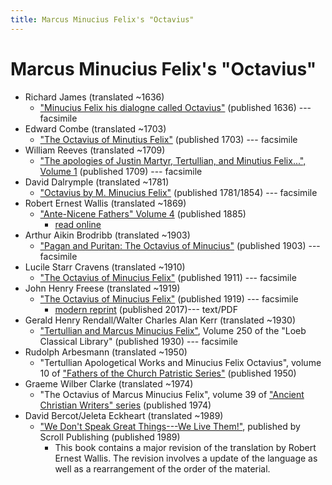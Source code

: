 ```yaml
---
title: Marcus Minucius Felix's "Octavius"
---
```


# Marcus Minucius Felix's "Octavius"
* Richard James (translated ~1636)
  * ["Minucius Felix his dialogne called Octavius"](https://books.google.com/books?id=REtnAAAAcAAJ) (published 1636) --- facsimile
* Edward Combe (translated ~1703)
  * ["The Octavius of Minutius Felix"](https://books.google.com/books?id=YhZlAAAAcAAJ) (published 1703) --- facsimile
* William Reeves (translated ~1709)
  * ["The apologies of Justin Martyr, Tertullian, and Minutius Felix...", Volume 1](https://archive.org/details/apologiesofjusti01reev) (published 1709) --- facsimile
* David Dalrymple (translated ~1781)
  * ["Octavius by M. Minucius Felix"](https://archive.org/details/octaviusadialog00feligoog) (published 1781/1854) --- facsimile
* Robert Ernest Wallis (translated ~1869)
  * ["Ante-Nicene Fathers" Volume 4](anf.html) (published 1885)
    * [read online](http://www.ccel.org/ccel/schaff/anf04.iv.i.html)
* Arthur Aikin Brodribb (translated ~1903)
  * ["Pagan and Puritan: The Octavius of Minucius"](https://archive.org/details/paganpuritanocta00minu) (published 1903) --- facsimile
* Lucile Starr Cravens (translated ~1910)
  * ["The Octavius of Minucius Felix"](https://archive.org/details/octaviusofminuci00crav) (published 1911) --- facsimile
* John Henry Freese (translated ~1919)
  * ["The Octavius of Minucius Felix"](https://archive.org/details/octaviusofminuci00minuiala) (published 1919) --- facsimile
    * [modern reprint](http://www.samizdat.qc.ca/cosmos/philo/PDFs/Octavius_EN_MF.pdf) (published 2017)--- text/PDF
* Gerald Henry Rendall/Walter Charles Alan Kerr (translated ~1930)
  * ["Tertullian and Marcus Minucius Felix"](https://archive.org/details/L250TertullianApologyMarcusMinuciusFelixDeSpectaculisOctavius), Volume 250 of the "Loeb Classical Library" (published 1930) --- facsimile
* Rudolph Arbesmann (translated ~1950)
  * "Tertullian Apologetical Works and Minucius Felix Octavius", volume 10 of ["Fathers of the Church Patristic Series"](fathersofthechurch.html) (published 1950)
* Graeme Wilber Clarke (translated ~1974)
  * "The Octavius of Marcus Minucius Felix", volume 39 of ["Ancient Christian Writers" series](ancientchristianwriters.html) (published 1974)
* David Bercot/Jeleta Eckheart (translated ~1989)
  * ["We Don't Speak Great Things---We Live Them!"](https://books.google.com/books?id=SKxjMnUFmAoC), published by Scroll Publishing (published 1989)
    * This book contains a major revision of the translation by Robert Ernest Wallis. The revision involves a update of the language as well as a rearrangement of the order of the material.
